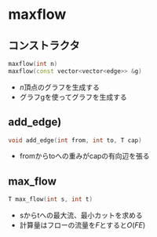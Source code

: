 # maxflow

## コンストラクタ
```cpp
maxflow(int n)
maxflow(const vector<vector<edge>> &g)
```
- $n$頂点のグラフを生成する
- グラフgを使ってグラフを生成する

## add_edge)
```cpp
void add_edge(int from, int to, T cap)
```
- fromからtoへの重みがcapの有向辺を張る

## max_flow
```cpp
T max_flow(int s, int t)
```
- sからtへの最大流、最小カットを求める
- 計算量はフローの流量を$F$とすると$O(FE)$
